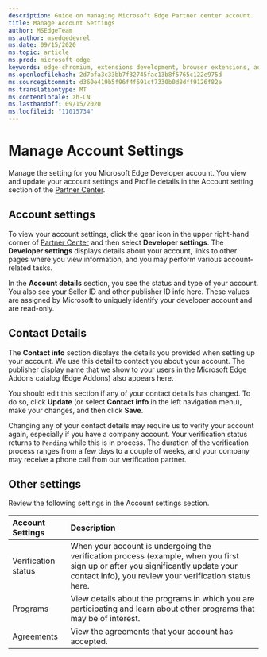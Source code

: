 ```yaml
---
description: Guide on managing Microsoft Edge Partner center account.
title: Manage Account Settings
author: MSEdgeTeam
ms.author: msedgedevrel
ms.date: 09/15/2020
ms.topic: article
ms.prod: microsoft-edge
keywords: edge-chromium, extensions development, browser extensions, addons, partner center, developer
ms.openlocfilehash: 2d7bfa3c33bb7f32745fac13b8f5765c122e975d
ms.sourcegitcommit: d360e419b5f96f4f691cf7330b0d8dff9126f82e
ms.translationtype: MT
ms.contentlocale: zh-CN
ms.lasthandoff: 09/15/2020
ms.locfileid: "11015734"
---
```

# Manage Account Settings  

Manage the setting for you Microsoft Edge Developer account.  You view and update your account settings and Profile details in the Account setting section of the [Partner Center][MicrosoftPartnerCenter].  

## Account settings  

To view your account settings, click the gear icon in the upper right-hand corner of [Partner Center][MicrosoftPartnerCenter] and then select **Developer settings**.  The **Developer settings** displays details about your account, links to other pages where you view information, and you may perform various account-related tasks.  

In the **Account details** section, you see the status and type of your account.  You also see your Seller ID and other publisher ID info here.  These values are assigned by Microsoft to uniquely identify your developer account and are read-only.  

## Contact Details  

The **Contact info** section displays the details you provided when setting up your account.  We use this detail to contact you about your account.  The publisher display name that we show to your users in the Microsoft Edge Addons catalog \(Edge Addons\) also appears here.  
  
You should edit this section if any of your contact details has changed. To do so, click **Update** \(or select **Contact info** in the left navigation menu\), make your changes, and then click **Save**.  

Changing any of your contact details may require us to verify your account again, especially if you have a company account.  Your verification status returns to `Pending` while this is in process.  The duration of the verification process ranges from a few days to a couple of weeks, and your company may receive a phone call from our verification partner.  

## Other settings  

Review the following settings in the Account settings section.  

| Account Settings | Description |  
|:--- |:--- |  
| Verification status | When your account is undergoing the verification process \(example, when you first sign up or after you significantly update your contact info\), you review your verification status here. |  
| Programs | View details about the programs in which you are participating and learn about other programs that may be of interest.  
| Agreements | View the agreements that your account has accepted. |  

<!-- image links -->  

<!-- links -->  

[MicrosoftPartnerCenter]: https://partner.microsoft.com/dashboard/microsoftedge/public/login?ref=dd "Partner Center"  

